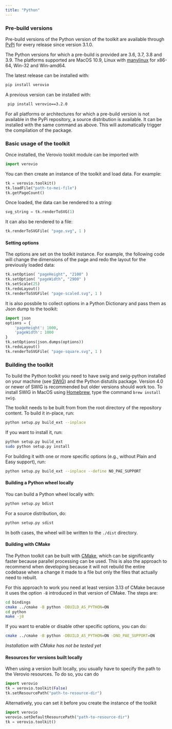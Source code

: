 ```yaml
---
title: "Python"
---
```


### Pre-build versions

Pre-build versions of the Python version of the toolkit are available through [PyPi](https://pypi.org/project/verovio/) for every release since version 3.1.0.

The Python versions for which a pre-build is provided are 3.6, 3.7, 3.8 and 3.9. The platforms supported are MacOS 10.9, Linux with [manylinux](https://github.com/pypa/manylinux) for x86-64, Win-32 and Win-amd64. 

The latest release can be installed with:

```bash
pip install verovio
```

A previous version can be installed with:

```bash
 pip install verovio==3.2.0
 ```

For all platforms or architectures for which a pre-build version is not available in the PyPi repository, a source distribution is available. It can be installed with the same command as above. This will automatically trigger the compilation of the package.

### Basic usage of the toolkit

Once installed, the Verovio tookit module can be imported with

```python
import verovio
```

You can then create an instance of the toolkit and load data. For example:

```python
tk = verovio.toolkit()
tk.loadFile("path-to-mei-file")
tk.getPageCount()
```

Once loaded, the data can be rendered to a string:

```python
svg_string = tk.renderToSVG(1)
```

It can also be rendered to a file:

```python
tk.renderToSVGFile( "page.svg", 1 )
```

#### Setting options

The options are set on the toolkit instance. For example, the following code will change the dimensions of the page and redo the layout for the previously loaded data:

```python
tk.setOption( "pageHeight", "2100" )
tk.setOption( "pageWidth", "2900" )
tk.setScale(25)
tk.redoLayout()
tk.renderToSVGFile( "page-scaled.svg", 1 )
```

It is also possbile to collect options in a Python Dictionary and pass them as Json dump to the toolkit:  

```python
import json
options = {
    'pageHeight': 1000,
    'pageWidth': 1000
}
tk.setOptions(json.dumps(options))    
tk.redoLayout()
tk.renderToSVGFile( "page-square.svg", 1 )
```

### Building the toolkit

To build the Python toolkit you need to have swig and swig-python installed on your machine (see <a href="http://swig.org" target="_blank">SWIG</a>) and the Python distutils package. Version 4.0 or newer of SWIG is recommended but older versions should work too.  To install SWIG in MacOS using [Homebrew](http://brew.sh), type the command `brew install swig`. 

The toolkit needs to be built from from the root directory of the repository content. To build it in-place, run:

```bash
python setup.py build_ext --inplace
```

If you want to install it, run:

```bash
python setup.py build_ext
sudo python setup.py install
```

For building it with one or more specific options (e.g., without Plain and Easy support), run:

```bash
python setup.py build_ext --inplace --define NO_PAE_SUPPORT
```

#### Building a Python wheel locally

You can build a Python wheel locally with:

```bash
python setup.py bdist
```

For a source distribution, do:

```bash
python setup.py sdist
```

In both cases, the wheel will be written to the `./dist` directory.

#### Building with CMake

The Python toolkit can be built with [CMake](https://cmake.org), which can be significantly faster because parallel processing can be used. This is also the approach to recommend when developing because it will not rebuild the entire codebase when a change it made to a file but only the files that actually need to rebuilt.

For this approach to work you need at least version 3.13 of CMake because it uses the option `-B` introduced in that version of CMake. The steps are:

```bash
cd bindings
cmake ../cmake -B python -DBUILD_AS_PYTHON=ON
cd python
make -j8
```

If you want to enable or disable other specific options, you can do:

```bash
cmake ../cmake -B python -DBUILD_AS_PYTHON=ON -DNO_PAE_SUPPORT=ON
```

*Installation with CMake has not be tested yet*

#### Resources for versions built locally

When using a version built locally, you usually have to specify the path to the Verovio resources. To do so, you can do

```python
import verovio
tk = verovio.toolkit(False)
tk.setResourcePath("path-to-resource-dir")
```

Alternatively, you can set it before you create the instance of the toolkit

```python
import verovio
verovio.setDefaultResourcePath("path-to-resource-dir")
tk = verovio.toolkit()
```
